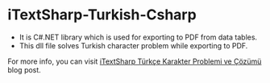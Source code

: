 # iTextSharp-Turkish-Csharp

* It is C#.NET library which is used for exporting to PDF from data tables.
* This dll file solves Turkish character problem while exporting to PDF.

For more info, you can visit [iTextSharp Türkçe Karakter Problemi ve Çözümü](https://onuryurtsever.medium.com/itextsharp-t%C3%BCrk%C3%A7e-karakter-problemi-ve-%C3%A7%C3%B6z%C3%BCm%C3%BC-ff0e1142db5e) blog post.
